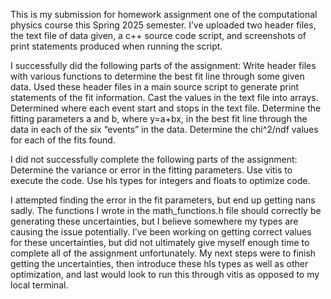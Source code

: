 This is my submission for homework assignment one of the computational physics course this Spring 2025 semester. I’ve uploaded two header files, the text file of data given, a c++ source code script, and screenshots of print statements produced when running the script.

I successfully did the following parts of the assignment:
Write header files with various functions to determine the best fit line through some given data.
Used these header files in a main source script to generate print statements of the fit information. 
Cast the values in the text file into arrays.
Determined where each event start and stops in the text file.
Determine the fitting parameters a and b, where y=a+bx, in the best fit line through the data in each of the six “events” in the data.
Determine the chi^2/ndf values for each of the fits found.

I did not successfully complete the following parts of the assignment:
Determine the variance or error in the fitting parameters.
Use vitis to execute the code.
Use hls types for integers and floats to optimize code.

I attempted finding the error in the fit parameters, but end up getting nans sadly. The functions I wrote in the math_functions.h file should correctly be generating these uncertainties, but I believe somewhere my types are causing the issue potentially. I’ve been working on getting correct values for these uncertainties, but did not ultimately give myself enough time to complete all of the assignment unfortunately. My next steps were to finish getting the uncertainties, then introduce these hls types as well as other optimization, and last would look to run this through vitis as opposed to my local terminal.

